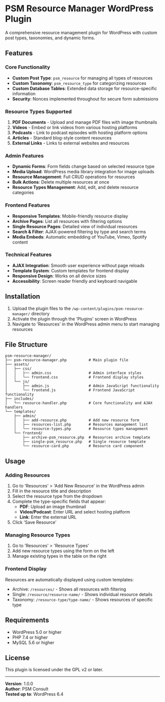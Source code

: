 # PSM Resource Manager WordPress Plugin

A comprehensive resource management plugin for WordPress with custom post types, taxonomies, and dynamic forms.

## Features

### Core Functionality
- **Custom Post Type**: `psm_resource` for managing all types of resources
- **Custom Taxonomy**: `psm_resource_type` for categorizing resources
- **Custom Database Tables**: Extended data storage for resource-specific information
- **Security**: Nonces implemented throughout for secure form submissions

### Resource Types Supported
1. **PDF Documents** - Upload and manage PDF files with image thumbnails
2. **Videos** - Embed or link videos from various hosting platforms
3. **Podcasts** - Link to podcast episodes with hosting platform options
4. **Articles** - Standard blog-style content resources
5. **External Links** - Links to external websites and resources

### Admin Features
- **Dynamic Forms**: Form fields change based on selected resource type
- **Media Upload**: WordPress media library integration for image uploads
- **Resource Management**: Full CRUD operations for resources
- **Bulk Actions**: Delete multiple resources at once
- **Resource Types Management**: Add, edit, and delete resource categories

### Frontend Features
- **Responsive Templates**: Mobile-friendly resource display
- **Archive Pages**: List all resources with filtering options
- **Single Resource Pages**: Detailed view of individual resources
- **Search & Filter**: AJAX-powered filtering by type and search terms
- **Media Embeds**: Automatic embedding of YouTube, Vimeo, Spotify content

### Technical Features
- **AJAX Integration**: Smooth user experience without page reloads
- **Template System**: Custom templates for frontend display
- **Responsive Design**: Works on all device sizes
- **Accessibility**: Screen reader friendly and keyboard navigable

## Installation

1. Upload the plugin files to the `/wp-content/plugins/psm-resource-manager/` directory
2. Activate the plugin through the 'Plugins' screen in WordPress
3. Navigate to 'Resources' in the WordPress admin menu to start managing resources

## File Structure

```
psm-resource-manager/
├── psm-resource-manager.php          # Main plugin file
├── assets/
│   ├── css/
│   │   ├── admin.css                 # Admin interface styles
│   │   └── frontend.css              # Frontend display styles
│   └── js/
│       ├── admin.js                  # Admin JavaScript functionality
│       └── frontend.js               # Frontend JavaScript functionality
├── includes/
│   └── resource-handler.php          # Core functionality and AJAX handlers
└── templates/
    ├── admin/
    │   ├── add-resource.php          # Add new resource form
    │   ├── resources-list.php        # Resources management list
    │   └── resource-types.php        # Resource types management
    └── frontend/
        ├── archive-psm_resource.php  # Resources archive template
        ├── single-psm_resource.php   # Single resource template
        └── resource-card.php         # Resource card component
```

## Usage

### Adding Resources

1. Go to 'Resources' > 'Add New Resource' in the WordPress admin
2. Fill in the resource title and description
3. Select the resource type from the dropdown
4. Complete the type-specific fields that appear:
   - **PDF**: Upload an image thumbnail
   - **Video/Podcast**: Enter URL and select hosting platform
   - **Link**: Enter the external URL
5. Click 'Save Resource'

### Managing Resource Types

1. Go to 'Resources' > 'Resource Types'
2. Add new resource types using the form on the left
3. Manage existing types in the table on the right

### Frontend Display

Resources are automatically displayed using custom templates:
- Archive: `/resources/` - Shows all resources with filtering
- Single: `/resource/resource-name/` - Shows individual resource details
- Taxonomy: `/resource-type/type-name/` - Shows resources of specific type

## Requirements

- WordPress 5.0 or higher
- PHP 7.4 or higher
- MySQL 5.6 or higher

## License

This plugin is licensed under the GPL v2 or later.

---

**Version**: 1.0.0  
**Author**: PSM Consult  
**Tested up to**: WordPress 6.4

